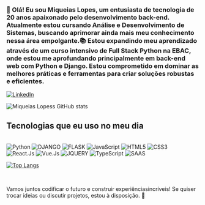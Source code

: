 ### 👋 Olá! Eu sou Miqueias Lopes, um entusiasta de tecnologia de 20 anos apaixonado pelo desenvolvimento back-end. Atualmente estou cursando Análise e Desenvolvimento de Sistemas, buscando aprimorar ainda mais meu conhecimento nessa área empolgante.📚 Estou expandindo meu aprendizado através de um curso intensivo de Full Stack Python na EBAC, onde estou me aprofundando principalmente em back-end web com Python e Django. Estou comprometido em dominar as melhores práticas e ferramentas para criar soluções robustas e eficientes. <br>


[![LinkedIn](https://img.shields.io/badge/LinkedIn-0077B5?style=for-the-badge&logo=linkedin&logoColor=white)](https://www.linkedin.com/in/miqueias-lopes-3b43b11a2/)

![Miqueias Lopess GitHub stats](https://github-readme-stats.vercel.app/api?username=Miqueiaslopess&showicons=true&theme=radical) <br>


## Tecnologias que eu uso no meu dia

<div style= "display: inline_block"><br>
<img alt="Python" src="https://img.shields.io/badge/Python-3776AB?style=for-the-badge&logo=python&logoColor=white">
<img alt="DJANGO" src="https://img.shields.io/badge/Django-092E20?style=for-the-badge&logo=django&logoColor=white">
<img alt="FLASK" src="https://img.shields.io/badge/Flask-000000?style=for-the-badge&logo=flask&logoColor=white">
<img alt="JavaScript" src="https://img.shields.io/badge/JavaScript-323330?style=for-the-badge&logo=javascript&logoColor=F7DF1E">
<img alt="HTML5" src="https://img.shields.io/badge/HTML5-E34F26?style=for-the-badge&logo=html5&logoColor=white">
<img alt="CSS3" src="https://img.shields.io/badge/CSS3-1572B6?style=for-the-badge&logo=css3&logoColor=white"> <br>
<img alt="React.Js" src="https://img.shields.io/badge/React-20232A?style=for-the-badge&logo=react&logoColor=61DAFB">
<img alt="Vue.Js" src="https://img.shields.io/badge/Vue.js-35495E?style=for-the-badge&logo=vue.js&logoColor=4FC08D">
<img alt="JQUERY" src="https://img.shields.io/badge/jQuery-0769AD?style=for-the-badge&logo=jquery&logoColor=white">
<img alt="TypeScript" src="https://img.shields.io/badge/TypeScript-007ACC?style=for-the-badge&logo=typescript&logoColor=white">
<img alt="SAAS" src="https://img.shields.io/badge/Sass-CC6699?style=for-the-badge&logo=sass&logoColor=white">


[![Top Langs](https://github-readme-stats.vercel.app/api/top-langs/?username=Miqueiaslopess)](https://github.com/miqueiaslopess/github-readme-stats)

</div> <br>

 Vamos juntos codificar o futuro e construir experiênciasincríveis! Se quiser trocar ideias ou discutir projetos, estou à disposição. 🌟 
